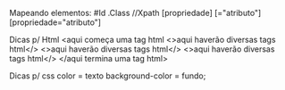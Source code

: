 Mapeando elementos:
    #Id
    .Class
    //Xpath
    [propriedade]
    [="atributo"]
    [propriedade="atributo"]

Dicas p/ Html
    <aqui começa uma tag html
        <>aqui haverão diversas tags html</>
        <>aqui haverão diversas tags html</>
        <>aqui haverão diversas tags html</>
    </aqui termina uma tag html>

Dicas p/ css
    color = texto
    background-color = fundo;